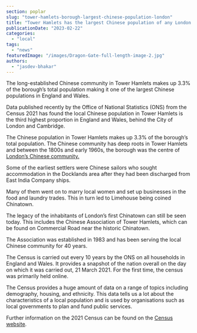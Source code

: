 ```yaml
---
section: poplar
slug: "tower-hamlets-borough-largest-chinese-population-london"
title: "Tower Hamlets has the largest Chinese population of any London borough"
publicationDate: "2023-02-22"
categories: 
  - "local"
tags: 
  - "news"
featuredImage: "/images/Dragon-Gate-full-length-image-2.jpg"
authors: 
  - "jasdev-bhakar"
---
```


The long-established Chinese community in Tower Hamlets makes up 3.3% of the borough’s total population making it one of the largest Chinese populations in England and Wales. 

Data published recently by the Office of National Statistics (ONS) from the Census 2021 has found the local Chinese population in Tower Hamlets is the third highest proportion in England and Wales, behind the City of London and Cambridge.

The Chinese population in Tower Hamlets makes up 3.3% of the borough’s total population. The Chinese community has deep roots in Tower Hamlets and between the 1800s and early 1960s, the borough was the centre of [London’s Chinese community.](https://poplarlondon.co.uk/limehouse-chinatown-history/)

Some of the earliest settlers were Chinese sailors who sought accommodation in the Docklands area after they had been discharged from East India Company ships.

Many of them went on to marry local women and set up businesses in the food and laundry trades. This in turn led to Limehouse being coined Chinatown.

The legacy of the inhabitants of London’s first Chinatown can still be seen today. This includes the Chinese Association of Tower Hamlets, which can be found on Commercial Road near the historic Chinatown.

The Association was established in 1983 and has been serving the local Chinese community for 40 years.

The Census is carried out every 10 years by the ONS on all households in England and Wales. It provides a snapshot of the nation overall on the day on which it was carried out, 21 March 2021. For the first time, the census was primarily held online.

The Census provides a huge amount of data on a range of topics including demography, housing, and ethnicity. This data tells us a lot about the characteristics of a local population and is used by organisations such as local governments to plan and fund public services.

Further information on the 2021 Census can be found on the [Census website](https://census.gov.uk/).
